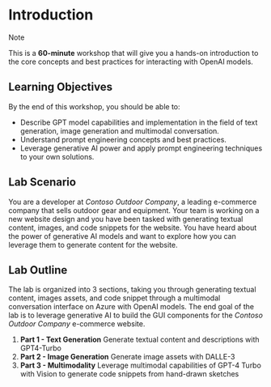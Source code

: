 # Introduction

> [!NOTE]
>This is a **60-minute** workshop that will give you a hands-on introduction to the core concepts and best practices for interacting with OpenAI models.

## Learning Objectives

By the end of this workshop, you should be able to:

 - Describe GPT model capabilities and implementation in the field of text generation, image generation and multimodal conversation.
 - Understand prompt engineering concepts and best practices.
 - Leverage generative AI power and apply prompt engineering techniques to your own solutions.

## Lab Scenario

You are a developer at *Contoso Outdoor Company*, a leading e-commerce company that sells outdoor gear and equipment. Your team is working on a new website design and you have been tasked with generating textual content, images, and code snippets for the website. You have heard about the power of generative AI models and want to explore how you can leverage them to generate content for the website.

## Lab Outline

The lab is organized into 3 sections, taking you through generating textual content, images assets, and code snippet through a multimodal conversation interface on Azure with OpenAI models. The end goal of the lab is to leverage generative AI to build the GUI components for the *Contoso Outdoor Company* e-commerce website.

1. **Part 1 - Text Generation** Generate textual content and descriptions with GPT4-Turbo
2. **Part 2 - Image Generation** Generate image assets with DALLE-3
3. **Part 3 - Multimodality** Leverage multimodal capabilities of GPT-4 Turbo with Vision to generate code snippets from hand-drawn sketches